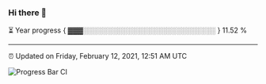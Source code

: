 ### Hi there 👋

⏳ Year progress { ▓▓▓░░░░░░░░░░░░░░░░░░░░░░░░░░░ } 11.52 %

---

⏰ Updated on Friday, February 12, 2021, 12:51 AM UTC

![Progress Bar CI](https://github.com/arthurbuhl/arthurbuhl/workflows/Progress%20Bar%20CI/badge.svg)
